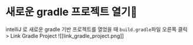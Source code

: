 # 새로운 gradle 프로젝트 열기

intelliJ 로 새로운 gradle 기반 프로젝트를 열었을 때 `build.gradle`파일 오른쪽 클릭 > Link Gradle Project
![[link_gradle_project.png]]